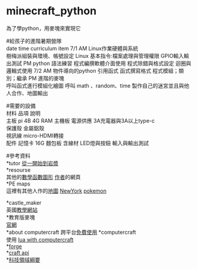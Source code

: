 # minecraft_python
為了學python，用麥塊來實現它

#給孩子的進階暑期營隊  
date	time	curriculum	item
7/1	AM	Linux作業硬體與系統	
			樹梅派組裝與環境、帳號設定
			Linux 基本指令:檔案處理與管理權限
			GPIO輸入輸出測試
	PM	python 語法練習	
			程式編撰軟體介面使用
			程式除錯與格式設定
			迴圈與邏輯式使用
7/2	AM	物件導向的python	
			引用函式
			函式撰寫格式
			程式模組；類別；繼承
	PM	進階的麥塊	
			呼叫函式進行模組化繪圖
			呼叫 math 、random、time
			製作自己的迷宮並且與他人合作、地圖輸出  
			
#需要的設備  
材料	品項	說明	
主板	pi 4B 4G RAM	主機板	
	電源供應	3A充電器與3A以上type-c	
	保護殼	金屬鋁殼	
	視訊線	micro-HDMI轉接	
配件	記憶卡	16G	
	麵包板	含線材	
	LED燈與按鈕	輸入與輸出測試  
	
#參考資料  
*tutor	[從一開始到岩漿](https://projects.raspberrypi.org/en/projects/getting-started-with-minecraft-pi/4)  
*resourse	
	其他的[數學函數圖形](https://www.instructables.com/Python-coding-for-Minecraft)
	[作者](https://www.stuffaboutcode.com/p/minecraft-api-reference.html)的網頁	
*PE maps	
	這裡有其他人作的[地圖](http://www.minecraftforum.net/forum/157-mcpe-maps)
	[NewYork](https://www.minecraftforum.net/forums/minecraft-pocket-edition/mcpe-maps/1976138-mine-york-city-myc)
	[pokemon](https://www.planetminecraft.com/texture-pack/pokecraft-a-pokemon-texture-pack)  
	
*castle_maker	
	英國[教學網站](https://learnlearn.uk/raspberrypi)  
*教育版麥塊	
	[官網](https://education.minecraft.net/zh-hant)  
*about computercraft
	跨平台[免費使用](https://www.amazon.com/-/zh_TW/dp/1593278535/ref=pd_aw_sim_1?pd_rd_w=ZEgXY&pf_rd_p=4962911d-6f6c-4c8c-8600-c859de3473d3&pf_rd_r=Z4MCE0S9KEFGABC3EM8G&pd_rd_r=3782059c-f94b-4c75-b9e1-a18990cb5865&pd_rd_wg=wcsR3&pd_rd_i=1593278535&psc=1)
*computercraft	
	使用 [lua with computercraft](https://www.computercraft.info)  
*[forge](http://files.minecraftforge.net)  
*[craft api](https://nostarch.com/programwithminecraft)  
*[科技領域綱要](https://www.k12ea.gov.tw/files/class_schema/%E8%AA%B2%E7%B6%B1/13-%E7%A7%91%E6%8A%80/13-1/%E5%8D%81%E4%BA%8C%E5%B9%B4%E5%9C%8B%E6%B0%91%E5%9F%BA%E6%9C%AC%E6%95%99%E8%82%B2%E8%AA%B2%E7%A8%8B%E7%B6%B1%E8%A6%81%E5%9C%8B%E6%B0%91%E4%B8%AD%E5%AD%B8%E6%9A%A8%E6%99%AE%E9%80%9A%E5%9E%8B%E9%AB%98%E7%B4%9A%E4%B8%AD%E7%AD%89%E5%AD%B8%E6%A0%A1%E2%94%80%E7%A7%91%E6%8A%80%E9%A0%98%E5%9F%9F.pdf)

